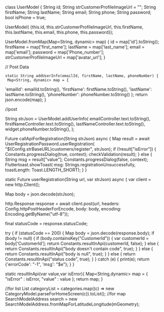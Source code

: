  class UserModel {
  String id;
  String strCustomerProfileImageUrl = "";
  String firstName;
  String lastName;
  String email;
  String phone;
  String password;
  bool isPhone = true;

UserModel(
  {this.id,
  this.strCustomerProfileImageUrl,
  this.firstName,
  this.lastName,
  this.email,
  this.phone,
  this.password});

   UserModel.fromMap(Map<String, dynamic> map) {
    id = map['id'].toString();
    firstName = map['first_name'];
    lastName = map['last_name'];
    email = map['email'];
    password = map['Phone_number'];
    strCustomerProfileImageUrl = map['avatar_url'];
  } 

  //   Post Data

    static String addUserInfo(emailId, firstName, lastName, phoneNumber) {
     Map<String, dynamic> map = {
  'emailId': emailId.toString(),
  'firstName': firstName.toString(),
  'lastName': lastName.toString(),
  'phoneNumber': phoneNumber.toString()
   };
return json.encode(map);
}


 //post

 String strJson = UserModel.addUserInfo(
  emailController.text.toString(),
  firstNameController.text.toString(),
  lastNameController.text.toString(),
  widget.phoneNumber.toString(),
);

 Future callApiForRegistration(String strJson) async {
   Map result = await UserRegistrationPassword.userRegistration(
    "${Config.strBaseURL}customers/register", strJson);
if (!result["isError"]) {
  Constants.progressDialog(true, context);
  checkValidation(result);
} else {
  String msg = result["value"];
  Constants.progressDialog(false, context);
  Fluttertoast.showToast(
      msg: Strings.registrationUnsuccessfully,
      toastLength: Toast.LENGTH_SHORT);
}
 }


static Future userRegistration(String url, var strJson) async {
 var client = new http.Client();

Map body = json.decode(strJson);

http.Response response = await client.post(url,
    headers: Config.httpPostHeaderForEncode,
    body: body,
    encoding: Encoding.getByName("utf-8"));

final statusCode = response.statusCode;

try {
  if (statusCode == 200) {
    Map body = json.decode(response.body);
    if (body != null) {
      if (body.containsKey("CustomerId")) {
        var customerId = body['CustomerId'];
        return Constants.resultInApi(customerId, false);
      } else {
        return Constants.resultInApi("body doesn't contain code", true);
      }
    } else {
      return Constants.resultInApi("body is null", true);
    }
  } else {
    return Constants.resultInApi("status code", true);
  }
} catch (e) {
  print(e);
  return {'errorCode': "-1", 'msg': "$e"};
}
}

 static resultInApi(var value,var isError){
 Map<String,dynamic> map = {
  "isError" : isError,
  "value" : value
};
return map;
 }
 
//for list
   List<CategoryModel> categoryList = categories.map((c) => new CategoryModel.parseForHomeScreen(c)).toList();
//for map 
  SearchModelAddress search = new SearchModelAddress.fromMapForLatitudeLongitude(mGeometry);
